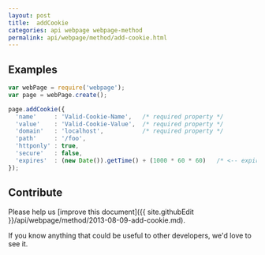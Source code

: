 ```yaml
---
layout: post
title:  addCookie
categories: api webpage webpage-method
permalink: api/webpage/method/add-cookie.html
---
```


## Examples

```javascript
var webPage = require('webpage');
var page = webPage.create();

page.addCookie({
  'name'     : 'Valid-Cookie-Name',   /* required property */
  'value'    : 'Valid-Cookie-Value',  /* required property */
  'domain'   : 'localhost',           /* required property */
  'path'     : '/foo',
  'httponly' : true,
  'secure'   : false,
  'expires'  : (new Date()).getTime() + (1000 * 60 * 60)   /* <-- expires in 1 hour */
});
```

## Contribute

Please help us [improve this document]({{ site.githubEdit }}/api/webpage/method/2013-08-09-add-cookie.md).

If you know anything that could be useful to other developers, we'd love to see it.


